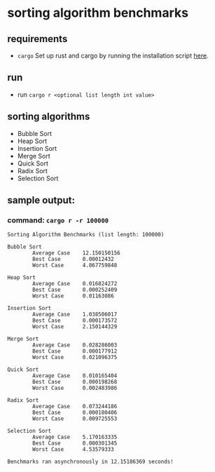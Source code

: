 # sorting algorithm benchmarks

## requirements
- `cargo`
Set up rust and cargo by running the installation script [here](https://www.rust-lang.org/tools/install).

## run
- run `cargo r <optional list length int value>`

## sorting algorithms
- Bubble Sort
- Heap Sort
- Insertion Sort
- Merge Sort
- Quick Sort
- Radix Sort
- Selection Sort

## sample output:

### command: `cargo r -r 100000`

```
Sorting Algorithm Benchmarks (list length: 100000)

Bubble Sort
        Average Case    12.150150156
        Best Case       0.00012432
        Worst Case      4.867759848

Heap Sort
        Average Case    0.016824272
        Best Case       0.000252409
        Worst Case      0.01163086

Insertion Sort
        Average Case    1.038506017
        Best Case       0.000173572
        Worst Case      2.150144329

Merge Sort
        Average Case    0.028286003
        Best Case       0.000177912
        Worst Case      0.021096375

Quick Sort
        Average Case    0.010165404
        Best Case       0.000198268
        Worst Case      0.002483986

Radix Sort
        Average Case    0.073244186
        Best Case       0.000180406
        Worst Case      0.009725553

Selection Sort
        Average Case    5.170163335
        Best Case       0.000301345
        Worst Case      4.53579333

Benchmarks ran asynchronously in 12.15186369 seconds!
```
